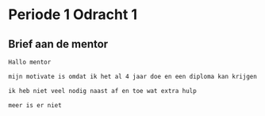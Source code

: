 # Periode 1 Odracht 1
## Brief aan de mentor

```txt
Hallo mentor

mijn motivate is omdat ik het al 4 jaar doe en een diploma kan krijgen voor wat ik leuk vindt

ik heb niet veel nodig naast af en toe wat extra hulp

meer is er niet
```
